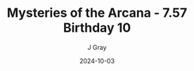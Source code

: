 ---
title: 'Mysteries of the Arcana - 7.57 Birthday 10'
alt: 'Mysteries of the Arcana'
date: '2024-10-03'
author: 'J Gray'
artist: 'Keira'
---